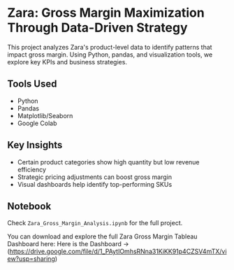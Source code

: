 # Zara: Gross Margin Maximization Through Data-Driven Strategy
This project analyzes Zara's product-level data to identify patterns that impact gross margin. Using Python, pandas, and visualization tools, we explore key KPIs and business strategies.

## Tools Used
- Python
- Pandas
- Matplotlib/Seaborn
- Google Colab

## Key Insights
- Certain product categories show high quantity but low revenue efficiency
- Strategic pricing adjustments can boost gross margin
- Visual dashboards help identify top-performing SKUs

## Notebook
Check `Zara_Gross_Margin_Analysis.ipynb` for the full project.


You can download and explore the full Zara Gross Margin Tableau Dashboard here:
Here is the Dashboard ->(https://drive.google.com/file/d/1_PAytIOmhsRNna31KiKK91p4CZSV4mTX/view?usp=sharing)
